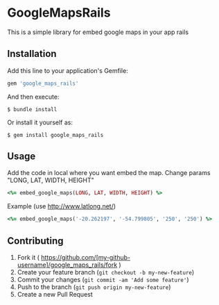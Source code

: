# GoogleMapsRails

This is a simple library for embed google maps in your app rails

## Installation

Add this line to your application's Gemfile:

```ruby
gem 'google_maps_rails'
```

And then execute:

    $ bundle install

Or install it yourself as:

    $ gem install google_maps_rails

## Usage

Add the code in local where you want embed the map. Change params "LONG, LAT, WIDTH, HEIGHT"

```ruby
<%= embed_google_maps(LONG, LAT, WIDTH, HEIGHT) %>
```
Example (use http://www.latlong.net/)

```ruby
<%= embed_google_maps('-20.262197', '-54.799805', '250', '250') %>
```

## Contributing

1. Fork it ( https://github.com/[my-github-username]/google_maps_rails/fork )
2. Create your feature branch (`git checkout -b my-new-feature`)
3. Commit your changes (`git commit -am 'Add some feature'`)
4. Push to the branch (`git push origin my-new-feature`)
5. Create a new Pull Request
